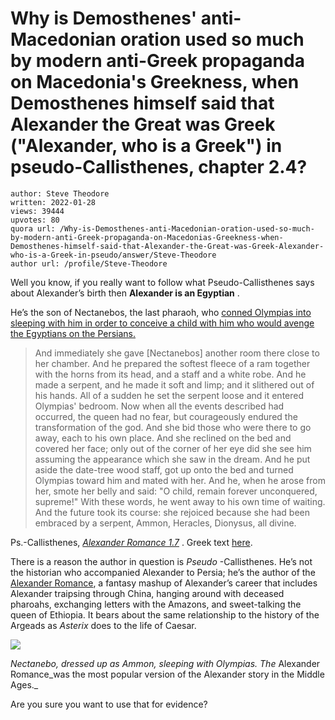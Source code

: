 # Why is Demosthenes' anti-Macedonian oration used so much by modern anti-Greek propaganda on Macedonia's Greekness, when Demosthenes himself said that Alexander the Great was Greek ("Alexander, who is a Greek") in pseudo-Callisthenes, chapter 2.4?

	author: Steve Theodore
	written: 2022-01-28
	views: 39444
	upvotes: 80
	quora url: /Why-is-Demosthenes-anti-Macedonian-oration-used-so-much-by-modern-anti-Greek-propaganda-on-Macedonias-Greekness-when-Demosthenes-himself-said-that-Alexander-the-Great-was-Greek-Alexander-who-is-a-Greek-in-pseudo/answer/Steve-Theodore
	author url: /profile/Steve-Theodore


Well you know, if you really want to follow what Pseudo-Callisthenes says about Alexander’s birth then __Alexander is an Egyptian__ .

He’s the son of Nectanebos, the last pharaoh, who [conned Olympias into sleeping with him in order to conceive a child with him who would avenge the Egyptians on the Persians.](http://www.attalus.org/translate/alexander1a.html)

> And immediately she gave [Nectanebos] another room there close to her chamber. And he prepared the softest fleece of a ram together with the horns from its head, and a staff and a white robe. And he made a serpent, and he made it soft and limp; and it slithered out of his hands. All of a sudden he set the serpent loose and it entered Olympias' bedroom. Now when all the events described had occurred, the queen had no fear, but courageously endured the transformation of the god. And she bid those who were there to go away, each to his own place. And she reclined on the bed and covered her face; only out of the corner of her eye did she see him assuming the appearance which she saw in the dream. And he put aside the date-tree wood staff, got up onto the bed and turned Olympias toward him and mated with her. And he, when he arose from her, smote her belly and said: "O child, remain forever unconquered, supreme!" With these words, he went away to his own time of waiting. And the future took its course: she rejoiced because she had been embraced by a serpent, Ammon, Heracles, Dionysus, all divine.

Ps.-Callisthenes, _[Alexander Romance 1.7](http://www.attalus.org/translate/alexander1a.html#7)_ . Greek text [here](http://www.attalus.org/greek/alexander1a.html#7).

There is a reason the author in question is _Pseudo_ -Callisthenes. He’s not the historian who accompanied Alexander to Persia; he’s the author of the [Alexander Romance](http://www.attalus.org/info/alexander.html), a fantasy mashup of Alexander’s career that includes Alexander traipsing through China, hanging around with deceased pharoahs, exchanging letters with the Amazons, and sweet-talking the queen of Ethiopia. It bears about the same relationship to the history of the Argeads as _Asterix_  does to the life of Caesar.

![](https://qph.fs.quoracdn.net/main-qimg-0c9b1fca4f8e4e3d6165b941c98cd638-lq)

_Nectanebo, dressed up as Ammon, sleeping with Olympias. The_ Alexander Romance_was the most popular version of the Alexander story in the Middle Ages._ 

Are you sure you want to use that for evidence?

